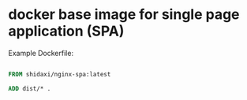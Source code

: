 # docker base image for single page application (SPA)

Example Dockerfile:

```Dockerfile

FROM shidaxi/nginx-spa:latest

ADD dist/* .

```